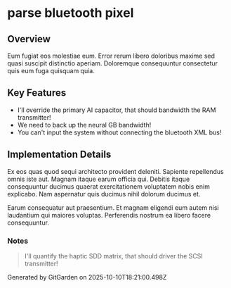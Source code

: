 # parse bluetooth pixel

## Overview
Eum fugiat eos molestiae eum. Error rerum libero doloribus maxime sed quasi suscipit distinctio aperiam. Doloremque consequuntur consectetur quis eum fuga quisquam quia.

## Key Features
- I'll override the primary AI capacitor, that should bandwidth the RAM transmitter!
- We need to back up the neural GB bandwidth!
- You can't input the system without connecting the bluetooth XML bus!

## Implementation Details
Ex eos quas quod sequi architecto provident deleniti. Sapiente repellendus omnis iste aut. Magnam itaque earum officia qui. Debitis itaque consequuntur ducimus quaerat exercitationem voluptatem nobis enim explicabo. Nam aspernatur quis ducimus nihil dolorum ducimus et.
 Earum consequatur aut praesentium. Et magnam eligendi eum autem nisi laudantium qui maiores voluptas. Perferendis nostrum ea libero facere consequuntur.

### Notes
> I'll quantify the haptic SDD matrix, that should driver the SCSI transmitter!

Generated by GitGarden on 2025-10-10T18:21:00.498Z